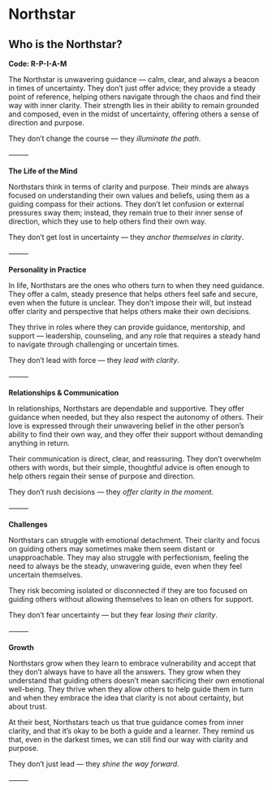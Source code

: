 # Northstar
## Who is the Northstar?
**Code: R-P-I-A-M**

The Northstar is unwavering guidance — calm, clear, and always a beacon in times of uncertainty. They don’t just offer advice; they provide a steady point of reference, helping others navigate through the chaos and find their way with inner clarity. Their strength lies in their ability to remain grounded and composed, even in the midst of uncertainty, offering others a sense of direction and purpose.

They don’t change the course — they *illuminate the path*.

⸻

**The Life of the Mind**

Northstars think in terms of clarity and purpose. Their minds are always focused on understanding their own values and beliefs, using them as a guiding compass for their actions. They don’t let confusion or external pressures sway them; instead, they remain true to their inner sense of direction, which they use to help others find their own way.

They don’t get lost in uncertainty — they *anchor themselves in clarity*.

⸻

**Personality in Practice**

In life, Northstars are the ones who others turn to when they need guidance. They offer a calm, steady presence that helps others feel safe and secure, even when the future is unclear. They don’t impose their will, but instead offer clarity and perspective that helps others make their own decisions.

They thrive in roles where they can provide guidance, mentorship, and support — leadership, counseling, and any role that requires a steady hand to navigate through challenging or uncertain times.

They don’t lead with force — they *lead with clarity*.

⸻

**Relationships & Communication**

In relationships, Northstars are dependable and supportive. They offer guidance when needed, but they also respect the autonomy of others. Their love is expressed through their unwavering belief in the other person’s ability to find their own way, and they offer their support without demanding anything in return.

Their communication is direct, clear, and reassuring. They don’t overwhelm others with words, but their simple, thoughtful advice is often enough to help others regain their sense of purpose and direction.

They don’t rush decisions — they *offer clarity in the moment*.

⸻

**Challenges**

Northstars can struggle with emotional detachment. Their clarity and focus on guiding others may sometimes make them seem distant or unapproachable. They may also struggle with perfectionism, feeling the need to always be the steady, unwavering guide, even when they feel uncertain themselves.

They risk becoming isolated or disconnected if they are too focused on guiding others without allowing themselves to lean on others for support.

They don’t fear uncertainty — but they fear *losing their clarity*.

⸻

**Growth**

Northstars grow when they learn to embrace vulnerability and accept that they don’t always have to have all the answers. They grow when they understand that guiding others doesn’t mean sacrificing their own emotional well-being. They thrive when they allow others to help guide them in turn and when they embrace the idea that clarity is not about certainty, but about trust.

At their best, Northstars teach us that true guidance comes from inner clarity, and that it’s okay to be both a guide and a learner. They remind us that, even in the darkest times, we can still find our way with clarity and purpose.

They don’t just lead — they *shine the way forward*.

⸻
